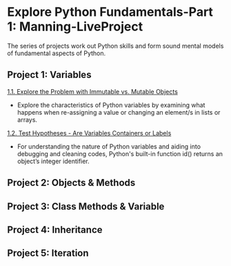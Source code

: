 # Explore Python Fundamentals-Part 1: Manning-LiveProject

The series of projects work out Python skills and form sound mental models of fundamental aspects of Python.

## Project 1: Variables
[1.1. Explore the Problem with Immutable vs. Mutable Objects](https://github.com/sjord01/Explore-Python-Fundamentals-Part-1-Manning-LiveProject/blob/main/1.1%20Explore%20the%20Problem%20with%20Immutable%20vs.%20Mutable%20Objects.ipynb)
- Explore the characteristics of Python variables by examining what happens when re-assigning a value or changing an element/s in lists or arrays.

[1.2. Test Hypotheses - Are Variables Containers or Labels](https://github.com/sjord01/Explore-Python-Fundamentals-Part-1-Manning-LiveProject/blob/main/1.2%20Test%20Hypotheses%20-%20Are%20Variables%20Containers%20or%20Labels.ipynb)
- For understanding the nature of Python variables and aiding into debugging and cleaning codes, Python's built-in function id() returns an object’s integer identifier.

## Project 2: Objects & Methods
## Project 3: Class Methods & Variable
## Project 4: Inheritance
## Project 5: Iteration
